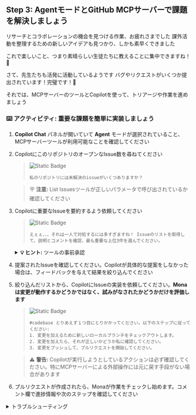 ## Step 3: AgentモードとGitHub MCPサーバーで課題を解決しましょう

リサーチとコラボレーションの機会を見つける作業、お疲れさまでした
課外活動を整理するための新しいアイデアも見つかり、しかも素早くできました

これで楽しいこと、つまり素晴らしい生徒たちに教えることに集中できますね！🌱

さて、先生たちも活発に活動しているようです
バグやリクエストがいくつか提出されています！完璧です！🚀

それでは、MCPサーバーのツールとCopilotを使って、トリアージや作業を進めましょう

### :keyboard: アクティビティ: 重要な課題を簡単に実装しましょう

1. **Copilot Chat** パネルが開いていて **Agent** モードが選択されていること、MCPサーバーツールが利用可能なことを確認してください

1. CopilotにこのリポジトリのオープンなIssue数を尋ねてください

   > ![Static Badge](https://img.shields.io/badge/-Prompt-text?style=social&logo=github%20copilot)
   >
   > ```prompt
   > 私のリポジトリには未解決のissueがいくつありますか？
   > ```

   > 🪧 **注意:** List Issuesツールが正しいパラメータで呼び出されているか確認してください

1. Copilotに重要なIssueを要約するよう依頼してください

   > ![Static Badge](https://img.shields.io/badge/-Prompt-text?style=social&logo=github%20copilot)
   >
   > ```prompt
   > えぇぇ、、、それは一人で対処するには多すぎますね！ Issueのリストを取得して、説明とコメントを確認、最も重要な上位3件を選んでください。
   > ```

   <details>
   <summary> <b> 💡 ヒント:</b> ツールの事前承認</summary><br/>

   Copilotがツールを頻繁に使う場合、会話セッション中は事前に許可を与えることができます

   <img width="350" src="https://github.com/user-attachments/assets/d741191e-4d98-489d-92d2-f1069fd6c34e"/>

   </details>

1. 提案されたIssueを確認してください。Copilotが具体的な提案をしなかった場合は、フィードバックを与えて結果を絞り込んでください

1. 絞り込んだリストから、CopilotにIssueの実装を依頼してください。**Monaは変更が動作するかどうかではなく、試みがなされたかどうかだけを評価します**

   > ![Static Badge](https://img.shields.io/badge/-Prompt-text?style=social&logo=github%20copilot)
   >
   > ```prompt
   > #codebase とりあえず１つ目にとりかかってください。以下のステップに従ってください:
   > 1. 変更を加えるために新しいローカルブランチをチェックアウトします。
   > 2. 変更を加えたら、それが正しいかどうか私に確認してください。
   > 3. 変更をプッシュして、プルリクエストを開始してください。
   > ```

   > ⚠️ **警告:** Copilotが実行しようとしているアクションは必ず確認してください。特にMCPサーバーによる外部操作には元に戻す手段がない場合があります

1. プルリクエストが作成されたら、Monaが作業をチェックし始めます。コメント欄で進捗情報や次のステップを確認してください

<details>
<summary>トラブルシューティング</summary><br/>

- ツールがリクエストされない場合は、MCPの設定が正しいか確認してください
- Copilotが結果を取得できない場合は、このCodespaceのトークンまたは適切な権限を持つPersonal Access Token（PAT）を使っているか確認してください。デフォルトでは、このリポジトリにのみアクセス権があります

</details>
